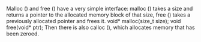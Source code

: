 Malloc () and free () have a very simple interface: malloc () takes a size and returns a pointer to the allocated memory block of that size, free () takes a previously allocated pointer and frees it. void* malloc(size_t size); void free(void* ptr); Then there is also calloc (), which allocates memory that has been zeroed.
